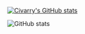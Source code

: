 [![Civarry's GitHub stats](https://github-readme-stats.vercel.app/api/top-langs?username=civarry&hide=html&theme=merko&show_icons=true&layout=compact&langs_count=10&card_width=1000)](https://github.com/civarry/)

![GitHub stats](https://github-readme-stats.vercel.app/api?username=civarry&show_icons=true&layout=compact&langs_count=10&card_width=1000)


<!---
civarry/civarry is a ✨ special ✨ repository because its `README.md` (this file) appears on your GitHub profile.
You can click the Preview link to take a look at your changes.
--->
